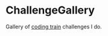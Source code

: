 # ChallengeGallery

Gallery of [coding train](https://thecodingtrain.com/challenges/) challenges I do.
